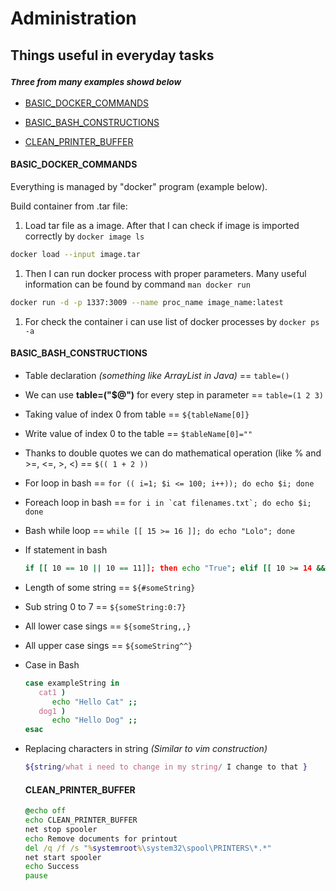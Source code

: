 # Administration
## Things useful in everyday tasks
### _<sub>Three from many examples showd below_

* [BASIC_DOCKER_COMMANDS](https://github.com/Kiljan/Administration#BASIC_DOCKER_COMMANDS "BASIC_DOCKER_COMMANDS")

* [BASIC_BASH_CONSTRUCTIONS](https://github.com/Kiljan/Administration#BASIC_BASH_CONSTRUCTIONS "BASIC_BASH_CONSTRUCTIONS")

* [CLEAN_PRINTER_BUFFER](https://github.com/Kiljan/Administration#CLEAN_PRINTER_BUFFER "CLEAN_PRINTER_BUFFER")

#### BASIC_DOCKER_COMMANDS

Everything is managed by "docker" program (example below).

Build container from .tar file:
1. Load tar file as a image. After that I can check if image is imported correctly by ```docker image ls```
```bash
docker load --input image.tar
```
1. Then I can run docker process with proper parameters. Many useful information can be found by command ```man docker run```  
```bash
docker run -d -p 1337:3009 --name proc_name image_name:latest
```
1. For check the container i can use list of docker processes by ```docker ps -a```

#### BASIC_BASH_CONSTRUCTIONS

* Table declaration _(something like ArrayList in Java)_
== ```table=()```
* We can use __table=("$@")__ for every step in parameter == ```table=(1 2 3)```
*   Taking value of index 0 from table == ```${tableName[0]}```
* Write value of index 0 to the table == ```$tableName[0]=""```
* Thanks to double quotes we can do mathematical operation (like % and >=, <=, >, <) == ```$(( 1 + 2 ))```
* For loop in bash == ```for (( i=1; $i <= 100; i++)); do echo $i; done```
* Foreach loop in bash == ```for i in `cat filenames.txt`; do echo $i; done```
* Bash while loop == ```while [[ 15 >= 16 ]]; do echo "Lolo"; done```
* If statement in bash
    ```bash
    if [[ 10 == 10 || 10 == 11]]; then echo "True"; elif [[ 10 >= 14 && 10 == 25 ]]; tehn echo "False"; else echo "NULL"; fi
    ```
* Length of some string == ```${#someString}```
* Sub string 0 to 7 == ```${someString:0:7}```
* All lower case sings == ```${someString,,}```
* All upper case sings == ```${someString^^}```
* Case in Bash
    ```bash   
    case exampleString in
       cat1 )
          echo "Hello Cat" ;;
       dog1 )
          echo "Hello Dog" ;;
    esac
    ```
* Replacing characters in string _(Similar to vim construction)_
    ```bash
    ${string/what i need to change in my string/ I change to that }
    ```

    #### CLEAN_PRINTER_BUFFER

    ```bat
    @echo off
    echo CLEAN_PRINTER_BUFFER
    net stop spooler
    echo Remove documents for printout
    del /q /f /s "%systemroot%\system32\spool\PRINTERS\*.*"
    net start spooler
    echo Success
    pause
    ```
